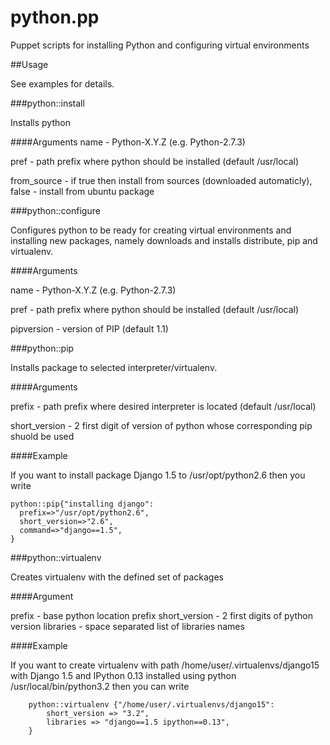 python.pp
=========

Puppet scripts for installing Python and configuring virtual environments


##Usage

See examples for details.


###python::install

Installs python 

####Arguments
name - Python-X.Y.Z (e.g. Python-2.7.3)

pref - path prefix where python should be installed (default /usr/local)

from_source - if true then install from sources (downloaded automaticly), false - install from ubuntu package

###python::configure

Configures python to be ready for creating virtual environments and installing new packages, namely downloads and installs
distribute, pip and virtualenv.

####Arguments

name - Python-X.Y.Z (e.g. Python-2.7.3)

pref - path prefix where python should be installed (default /usr/local)

pipversion - version of PIP (default 1.1)


###python::pip

Installs package to selected interpreter/virtualenv.

####Arguments

prefix - path prefix where desired interpreter is located (default /usr/local)

short_version - 2 first digit of version of python whose corresponding pip shuold be used

####Example

If you want to install package Django 1.5 to /usr/opt/python2.6 then you write 

    python::pip{"installing django":
      prefix=>"/usr/opt/python2.6",
      short_version=>"2.6",
      command=>"django==1.5",
    }

###python::virtualenv

Creates virtualenv with the defined set of packages

####Argument

prefix - base python location prefix
short_version - 2 first digits of python version 
libraries - space separated list of libraries names

####Example

If you want to create virtualenv with path /home/user/.virtualenvs/django15 with Django 1.5 and IPython 0.13 installed using python 
/usr/local/bin/python3.2 then you can write

        python::virtualenv {"/home/user/.virtualenvs/django15":
            short_version => "3.2",
            libraries => "django==1.5 ipython==0.13",
        }

        






